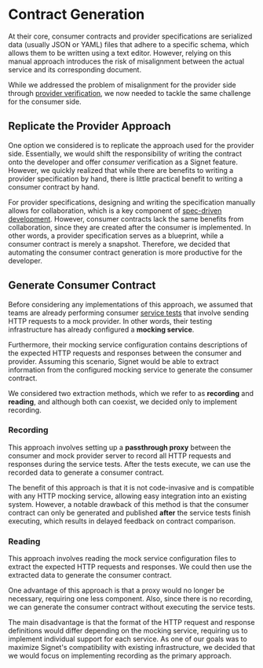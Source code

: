 # Contract Generation

At their core, consumer contracts and provider specifications are serialized data (usually JSON or YAML) files that adhere to a specific schema, which allows them to be written using a text editor.
However, relying on this manual approach introduces the risk of misalignment between the actual service and its corresponding document.

While we addressed the problem of misalignment for the provider side through [provider verification](https://signet-framework.dev/case-study/design-decisions/provider-verification), we now needed to tackle the same challenge for the consumer side.

## Replicate the Provider Approach

One option we considered is to replicate the approach used for the provider side.
Essentially, we would shift the responsibility of writing the contract onto the developer and offer *consumer* verification as a Signet feature.
However, we quickly realized that while there are benefits to writing a provider specification by hand, there is little practical benefit to writing a consumer contract by hand.

For provider specifications, designing and writing the specification manually allows for collaboration, which is a key component of [spec-driven development](https://signet-framework.dev/case-study/contract_testing#spec-driven).
However, consumer contracts lack the same benefits from collaboration, since they are created after the consumer is implemented.
In other words, a provider specification serves as a blueprint, while a consumer contract is merely a snapshot.
Therefore, we decided that automating the consumer contract generation is more productive for the developer.

## Generate Consumer Contract

Before considering any implementations of this approach, we assumed that teams are already performing consumer [service tests](https://signet-framework.dev/case-study/background/challenges_testing_microservices#challenges-with-integration-testing) that involve sending HTTP requests to a mock provider.
In other words, their testing infrastructure has already configured a **mocking service**.

Furthermore, their mocking service configuration contains descriptions of the expected HTTP requests and responses between the consumer and provider.
Assuming this scenario, Signet would be able to extract information from the configured mocking service to generate the consumer contract.

We considered two extraction methods, which we refer to as **recording** and **reading**, and although both can coexist, we decided only to implement recording.

### Recording

This approach involves setting up a **passthrough proxy** between the consumer and mock provider server to record all HTTP requests and responses during the service tests.
After the tests execute, we can use the recorded data to generate a consumer contract.

The benefit of this approach is that it is not code-invasive and is compatible with any HTTP mocking service, allowing easy integration into an existing system. However, a notable drawback of this method is that the consumer contract can only be generated and published **after** the service tests finish executing, which results in delayed feedback on contract comparison.

### Reading

This approach involves reading the mock service configuration files to extract the expected HTTP requests and responses.
We could then use the extracted data to generate the consumer contract.

One advantage of this approach is that a proxy would no longer be necessary, requiring one less component.
Also, since there is no recording, we can generate the consumer contract without executing the service tests.

The main disadvantage is that the format of the HTTP request and response definitions would differ depending on the mocking service, requiring us to implement individual support for each service.
As one of our goals was to maximize Signet's compatibility with existing infrastructure, we decided that we would focus on implementing recording as the primary approach.
